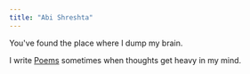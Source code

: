 ```yaml
---
title: "Abi Shreshta"
---
```


You've found the place where I dump my brain.

I write [Poems](notes/Poems.md) sometimes when thoughts get heavy in my mind.
